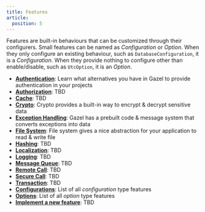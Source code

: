 ```yaml
---
title: Features
article:
  position: 5
---
```


Features are built-in behaviours that can be customized through their
configurers. Small features can be named as _Configuration_ or _Option_. When
they only configure an existing behaviour, such as `DatabaseConfiguration`, it
is a _Configuration_. When they provide nothing to configure other than
enable/disable, such as `UtcOption`, it is an _Option_.

- [__Authentication__](/features#authentication): Learn what alternatives you
  have in Gazel to provide authentication in your projects
- [__Authorization__](#): TBD
- [__Cache__](#): TBD
- [__Crypto__](/features#crypto): Crypto provides a built-in way to encrypt &
  decrypt sensitive data
- [__Exception Handling__](/features#exception-handling): Gazel has a prebuilt
  code & message system that converts exceptions into data
- [__File System__](/features#file-system): File system gives a nice
  abstraction for your application to read & write file
- [__Hashing__](#): TBD
- [__Localization__](#): TBD
- [__Logging__](#): TBD
- [__Message Queue__](#): TBD
- [__Remote Call__](#): TBD
- [__Secure Call__](#): TBD
- [__Transaction__](#): TBD
- [__Configurations__](/features#configurations): List of all _configuration_
  type features
- [__Options__](/features#options): List of all _option_ type features
- [__Implement a new feature__](#): TBD

